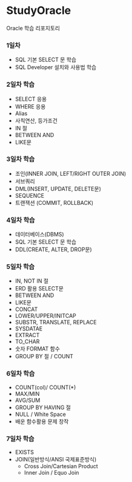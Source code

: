 # StudyOracle
Oracle 학습 리포지토리

### 1일차
- SQL 기본 SELECT 문 학습
- SQL Developer 설치와 사용법 학습

### 2일차 학습
- SELECT 응용
- WHERE 응용
- Alias
- 사칙연산, 등가조건
- IN 절
- BETWEEN AND
- LIKE문

### 3일차 학습
- 조인(INNER JOIN, LEFT/RIGHT OUTER JOIN)
- 서브쿼리
- DML(INSERT, UPDATE, DELETE문)
- SEQUENCE
- 트랜잭션 (COMMIT, ROLLBACK)

### 4일차 학습
- 데이터베이스(DBMS)
- SQL 기본 SELECT 문 학습
- DDL(CREATE, ALTER, DROP문)

### 5일차 학습
- IN, NOT IN 절
- ERD 활용 SELECT문
- BETWEEN AND
- LIKE문
- CONCAT
- LOWER/UPPER/INITCAP
- SUBSTR, TRANSLATE, REPLACE
- SYSDATAE
- EXTRACT
- TO_CHAR
- 숫자 FORMAT 함수
- GROUP BY 절 / COUNT

### 6일차 학습
- COUNT(col)/ COUNT(*)
- MAX/MIN
- AVG/SUM
- GROUP BY HAVING 절
- NULL / White Space
- 배운 함수활용 문제 창작

### 7일차 학습
- EXISTS
- JOIN(일반방식/ANSI 국제표준방식)
	- Cross Join/Cartesian Product
	- Inner Join / Equo Join